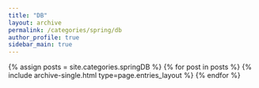 ```yaml
---
title: "DB"
layout: archive
permalink: /categories/spring/db
author_profile: true
sidebar_main: true
---
```


{% assign posts = site.categories.springDB %}
{% for post in posts %} {% include archive-single.html type=page.entries_layout %}
{% endfor %}
